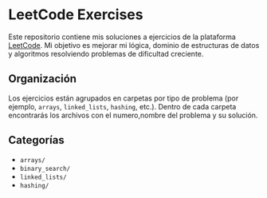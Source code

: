 # LeetCode Exercises 

Este repositorio contiene mis soluciones a ejercicios de la plataforma [LeetCode](https://leetcode.com/). Mi objetivo es mejorar mi lógica, dominio de estructuras de datos y algoritmos resolviendo problemas de dificultad creciente.

## Organización

Los ejercicios están agrupados en carpetas por tipo de problema (por ejemplo, `arrays`, `linked_lists`, `hashing`, etc.). Dentro de cada carpeta encontrarás los archivos con el numero,nombre del problema y su solución.

## Categorías

- `arrays/`
- `binary_search/`
- `linked_lists/`
- `hashing/`
